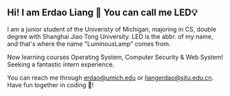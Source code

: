 ## Hi! I am Erdao Liang 👋 You can call me LED💡

I am a junior student of the Univeristy of Michigan, majoring in CS, double degree with Shanghai Jiao Tong University. LED is the abbr. of my name, and that's where the name "LuminousLamp" comes from.

Now learning courses Operating System, Computer Security & Web System! Seeking a fantastic intern experience.

You can reach me through erdao@umich.edu or liangerdao@sjtu.edu.cn. Have fun together in coding 🥳!
